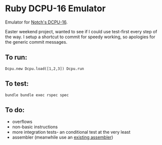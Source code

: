 Ruby DCPU-16 Emulator
==================

Emulator for [Notch's DCPU-16](http://0x10c.com/doc/dcpu-16.txt).

Easter weekend project, wanted to see if I could use test-first every step of the way.
I setup a shortcut to commit for speedy working, so apologies for the generic commit messages.

To run:
---------------

`
Dcpu.new
Dcpu.load([1,2,3])
Dcpu.run
`

To test:
---------------

`
bundle
bundle exec rspec spec
`


To do:
---------------
 - overflows
 - non-basic instructions
 - more integration tests- an conditional test at the very least
 - assembler (meanwhile use an [existing assembler](https://github.com/toph/dcpu))